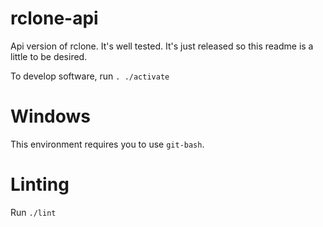 # rclone-api

Api version of rclone. It's well tested. It's just released so this readme is a little to be desired.

To develop software, run `. ./activate`

# Windows

This environment requires you to use `git-bash`.

# Linting

Run `./lint`
